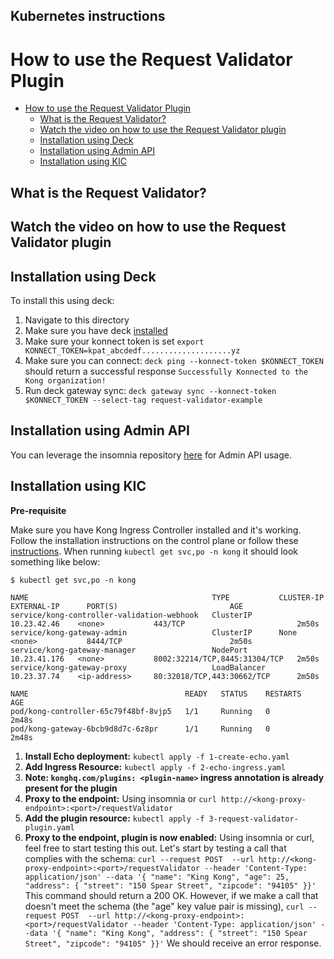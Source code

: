## Kubernetes instructions
# How to use the Request Validator Plugin

- [How to use the Request Validator Plugin](#how-to-use-the-request-validator-plugin)
  - [What is the Request Validator?](#what-is-the-request-validator)
  - [Watch the video on how to use the Request Validator plugin](#watch-the-video-on-how-to-use-the-request-validator-plugin)
  - [Installation using Deck](#installation-using-deck)
  - [Installation using Admin API](#installation-using-admin-api)
  - [Installation using KIC](#installation-using-kic)

## What is the Request Validator?

## Watch the video on how to use the Request Validator plugin

<!--
[![First [PLUGIN NAME]](./images/activate.png)](https://youtu.be/ "First [PLUGIN NAME]")
-->

## Installation using Deck

To install this using deck:

1. Navigate to this directory
2. Make sure you have deck [installed](https://docs.konghq.com/deck/latest/installation/)
3. Make sure your konnect token is set `export KONNECT_TOKEN=kpat_abcdedf....................yz`
4. Make sure you can connect: `deck ping --konnect-token $KONNECT_TOKEN` should return a successful response `Successfully Konnected to the Kong organization!`
5. Run deck gateway sync: `deck gateway sync --konnect-token $KONNECT_TOKEN --select-tag request-validator-example`

## Installation using Admin API

You can leverage the insomnia repository [here](https://github.com/irishtek-solutions/kong-konnect-inso) for Admin API usage.

## Installation using KIC


**Pre-requisite**

Make sure you have Kong Ingress Controller installed and it's working. Follow the installation instructions on the control plane or follow these [instructions](../../install/kic-install/). When running  `kubectl get svc,po -n kong` it should look something like below:

```
$ kubectl get svc,po -n kong

NAME                                         TYPE           CLUSTER-IP     EXTERNAL-IP      PORT(S)                         AGE
service/kong-controller-validation-webhook   ClusterIP      10.23.42.46    <none>           443/TCP                         2m50s
service/kong-gateway-admin                   ClusterIP      None           <none>           8444/TCP                        2m50s
service/kong-gateway-manager                 NodePort       10.23.41.176   <none>           8002:32214/TCP,8445:31304/TCP   2m50s
service/kong-gateway-proxy                   LoadBalancer   10.23.37.74    <ip-address>     80:32018/TCP,443:30662/TCP      2m50s

NAME                                   READY   STATUS    RESTARTS   AGE
pod/kong-controller-65c79f48bf-8vjp5   1/1     Running   0          2m48s
pod/kong-gateway-6bcb9d8d7c-6z8pr      1/1     Running   0          2m48s
```

1. **Install Echo deployment:** `kubectl apply -f 1-create-echo.yaml`
2. **Add Ingress Resource:** `kubectl apply -f 2-echo-ingress.yaml` 
3. **Note: `konghq.com/plugins: <plugin-name>` ingress annotation is already present for the plugin**
4. **Proxy to the endpoint:** Using insomnia or `curl http://<kong-proxy-endpoint>:<port>/requestValidator`
5. **Add the plugin resource:** `kubectl apply -f 3-request-validator-plugin.yaml`
6. **Proxy to the endpoint, plugin is now enabled:** Using insomnia or curl, feel free to start testing this out. Let's start by testing a call that complies with the schema: 
`curl --request POST  --url http://<kong-proxy-endpoint>:<port>/requestValidator --header 'Content-Type: application/json' --data '{ "name": "King Kong", "age": 25, "address": { "street": "150 Spear Street", "zipcode": "94105" }}'`
This command should return a 200 OK.
However, if we make a call that doesn't meet the schema (the "age" key value pair is missing), 
`curl --request POST  --url http://<kong-proxy-endpoint>:<port>/requestValidator --header 'Content-Type: application/json' --data '{ "name": "King Kong", "address": { "street": "150 Spear Street", "zipcode": "94105" }}'`
We should receive an error response.
